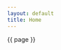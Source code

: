 ```yaml
---
layout: default
title: Home
---
```


<!doctype html>
<html>
  <head>
    <meta charset="utf-8">
    <title>{{ page.title }}</title>
  </head>
  <body>
    {{ page }}
  </body>
</html>
